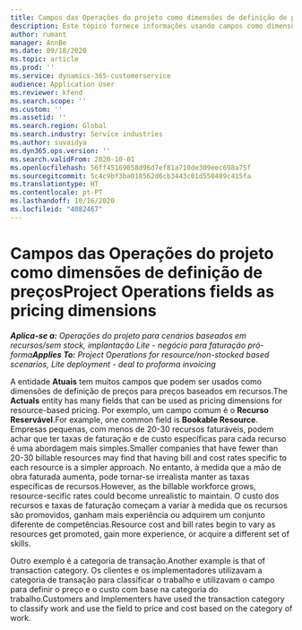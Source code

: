 ```yaml
---
title: Campos das Operações do projeto como dimensões de definição de preços
description: Este tópico fornece informações usando campos como dimensões dos preços no Dynamics 365 Project Operations.
author: rumant
manager: AnnBe
ms.date: 09/18/2020
ms.topic: article
ms.prod: ''
ms.service: dynamics-365-customerservice
audience: Application User
ms.reviewer: kfend
ms.search.scope: ''
ms.custom: ''
ms.assetid: ''
ms.search.region: Global
ms.search.industry: Service industries
ms.author: suvaidya
ms.dyn365.ops.version: ''
ms.search.validFrom: 2020-10-01
ms.openlocfilehash: 56ff45169058d96d7ef81a710de309eec698a75f
ms.sourcegitcommit: 5c4c9bf3ba018562d6cb3443c01d550489c415fa
ms.translationtype: HT
ms.contentlocale: pt-PT
ms.lasthandoff: 10/16/2020
ms.locfileid: "4082467"
---
```

# <a name="project-operations-fields-as-pricing-dimensions"></a><span data-ttu-id="a7671-103">Campos das Operações do projeto como dimensões de definição de preços</span><span class="sxs-lookup"><span data-stu-id="a7671-103">Project Operations fields as pricing dimensions</span></span>

<span data-ttu-id="a7671-104">_**Aplica-se a:** Operações do projeto para cenários baseados em recursos/sem stock, implantação Lite - negócio para faturação pró-forma_</span><span class="sxs-lookup"><span data-stu-id="a7671-104">_**Applies To:** Project Operations for resource/non-stocked based scenarios, Lite deployment - deal to proforma invoicing_</span></span>

<span data-ttu-id="a7671-105">A entidade **Atuais** tem muitos campos que podem ser usados como dimensões de definição de preços para preços baseados em recursos.</span><span class="sxs-lookup"><span data-stu-id="a7671-105">The **Actuals** entity has many fields that can be used as pricing dimensions for resource-based pricing.</span></span> <span data-ttu-id="a7671-106">Por exemplo, um campo comum é o **Recurso Reservável**.</span><span class="sxs-lookup"><span data-stu-id="a7671-106">For example, one common field is **Bookable Resource**.</span></span> <span data-ttu-id="a7671-107">Empresas pequenas, com menos de 20-30 recursos faturáveis, podem achar que ter taxas de faturação e de custo específicas para cada recurso é uma abordagem mais simples.</span><span class="sxs-lookup"><span data-stu-id="a7671-107">Smaller companies that have fewer than 20-30 billable resources may find that having bill and cost rates specific to each resource is a simpler approach.</span></span> <span data-ttu-id="a7671-108">No entanto, à medida que a mão de obra faturada aumenta, pode tornar-se irrealista manter as taxas específicas de recursos.</span><span class="sxs-lookup"><span data-stu-id="a7671-108">However, as the billable workforce grows, resource-secific rates could become unrealistic to maintain.</span></span> <span data-ttu-id="a7671-109">O custo dos recursos e taxas de faturação começam a variar à medida que os recursos são promovidos, ganham mais experiência ou adquirem um conjunto diferente de competências.</span><span class="sxs-lookup"><span data-stu-id="a7671-109">Resource cost and bill rates begin to vary as resources get promoted, gain more experience, or acquire a different set of skills.</span></span> 

<span data-ttu-id="a7671-110">Outro exemplo é a categoria de transação.</span><span class="sxs-lookup"><span data-stu-id="a7671-110">Another example is that of transaction category.</span></span> <span data-ttu-id="a7671-111">Os clientes e os implementadores utilizavam a categoria de transação para classificar o trabalho e utilizavam o campo para definir o preço e o custo com base na categoria do trabalho.</span><span class="sxs-lookup"><span data-stu-id="a7671-111">Customers and Implementers have used the transaction category to classify work and use the field to price and cost based on the category of work.</span></span>
